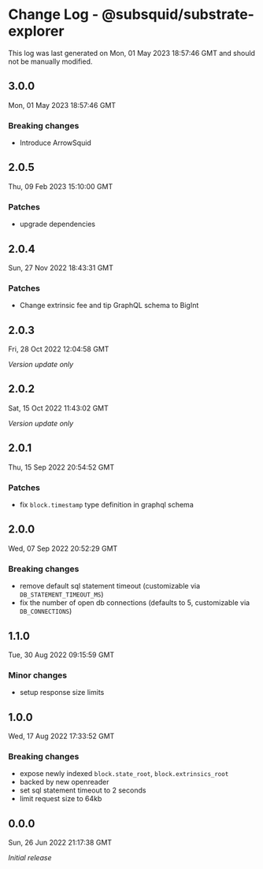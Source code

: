 # Change Log - @subsquid/substrate-explorer

This log was last generated on Mon, 01 May 2023 18:57:46 GMT and should not be manually modified.

## 3.0.0
Mon, 01 May 2023 18:57:46 GMT

### Breaking changes

- Introduce ArrowSquid

## 2.0.5
Thu, 09 Feb 2023 15:10:00 GMT

### Patches

- upgrade dependencies

## 2.0.4
Sun, 27 Nov 2022 18:43:31 GMT

### Patches

- Change extrinsic fee and tip GraphQL schema to BigInt

## 2.0.3
Fri, 28 Oct 2022 12:04:58 GMT

_Version update only_

## 2.0.2
Sat, 15 Oct 2022 11:43:02 GMT

_Version update only_

## 2.0.1
Thu, 15 Sep 2022 20:54:52 GMT

### Patches

- fix `block.timestamp` type definition in graphql schema

## 2.0.0
Wed, 07 Sep 2022 20:52:29 GMT

### Breaking changes

- remove default sql statement timeout (customizable via `DB_STATEMENT_TIMEOUT_MS`)
- fix the number of open db connections (defaults to 5, customizable via `DB_CONNECTIONS`)

## 1.1.0
Tue, 30 Aug 2022 09:15:59 GMT

### Minor changes

- setup response size limits

## 1.0.0
Wed, 17 Aug 2022 17:33:52 GMT

### Breaking changes

- expose newly indexed `block.state_root`, `block.extrinsics_root`
- backed by new openreader
- set sql statement timeout to 2 seconds
- limit request size to 64kb

## 0.0.0
Sun, 26 Jun 2022 21:17:38 GMT

_Initial release_

